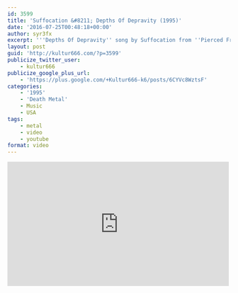 ```yaml
---
id: 3599
title: 'Suffocation &#8211; Depths Of Depravity (1995)'
date: '2016-07-25T00:48:18+00:00'
author: syr3fx
excerpt: '''Depths Of Depravity'' song by Suffocation from ''Pierced From Within'' album (1995).'
layout: post
guid: 'http://kultur666.com/?p=3599'
publicize_twitter_user:
    - kultur666
publicize_google_plus_url:
    - 'https://plus.google.com/+Kultur666-k6/posts/6CYVc8WztsF'
categories:
    - '1995'
    - 'Death Metal'
    - Music
    - USA
tags:
    - metal
    - video
    - youtube
format: video
---
```


<iframe allow="accelerometer; autoplay; clipboard-write; encrypted-media; gyroscope; picture-in-picture; web-share" allowfullscreen="" frameborder="0" height="281" loading="lazy" src="https://www.youtube.com/embed/w8raOyF92iQ?feature=oembed" title="Suffocation - Depths of Depravity (HQ)" width="500"></iframe>